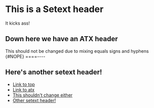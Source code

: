 This is a Setext header
====

It kicks ass!


## Down here we have an ATX header


This should not be changed due to mixing equals signs and hyphens {#NOPE}
====----


Here's another setext header!
----


* [Link to top](#this-is-a-setext-header)
* [Link to atx](#down-here-we-have-an-atx-header)
* [This shouldn't change either](#NOPE)
* [Other setext header!](#heres-another-setext-header)